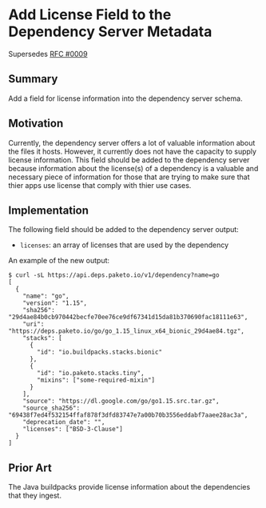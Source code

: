 # Add License Field to the Dependency Server Metadata

Supersedes [RFC #0009](https://github.com/paketo-buildpacks/rfcs/blob/main/text/0009-dep-server.md)

## Summary

Add a field for license information into the dependency server schema.

## Motivation

Currently, the dependency server offers a lot of valuable information about the
files it hosts. However, it currently does not have the capacity to supply
license information. This field should be added to the dependency server
because information about the license(s) of a dependency is a valuable and
necessary piece of information for those that are trying to make sure that
thier apps use license that comply with thier use cases.

## Implementation

The following field should be added to the dependency server output:

* `licenses`: an array of licenses that are used by the dependency

An example of the new output:
```
$ curl -sL https://api.deps.paketo.io/v1/dependency?name=go
[
  {
    "name": "go",
    "version": "1.15",
    "sha256": "29d4ae84b0cb970442becfe70ee76ce9df67341d15da81b370690fac18111e63",
    "uri": "https://deps.paketo.io/go/go_1.15_linux_x64_bionic_29d4ae84.tgz",
    "stacks": [
      {
        "id": "io.buildpacks.stacks.bionic"
      },
      {
        "id": "io.paketo.stacks.tiny",
        "mixins": ["some-required-mixin"]
      }
    ],
    "source": "https://dl.google.com/go/go1.15.src.tar.gz",
    "source_sha256": "69438f7ed4f532154ffaf878f3dfd83747e7a00b70b3556eddabf7aaee28ac3a",
    "deprecation_date": "",
    "licenses": ["BSD-3-Clause"]
  }
]
```

## Prior Art

The Java buildpacks provide license information about the dependencies that
they ingest.
